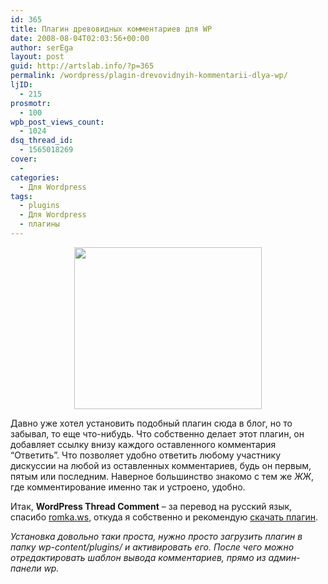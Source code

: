 ```yaml
---
id: 365
title: Плагин древовидных комментариев для WP
date: 2008-08-04T02:03:56+00:00
author: serEga
layout: post
guid: http://artslab.info/?p=365
permalink: /wordpress/plagin-drevovidnyih-kommentarii-dlya-wp/
ljID:
  - 215
prosmotr:
  - 100
wpb_post_views_count:
  - 1024
dsq_thread_id:
  - 1565018269
cover:
  -
categories:
  - Для Wordpress
tags:
  - plugins
  - Для Wordpress
  - плагины
---
```

<center>
  <a href="{{site.img_cdn}}/drevovidnie_comments.jpg"><img src="{{site.img_cdn}}/drevovidnie_comments-300x259.jpg" alt="" title="drevovidnie_comments" width="300" height="259" class="alignnone size-medium wp-image-836" /></a>
</center>



Давно уже хотел установить подобный плагин сюда в блог, но то забывал, то еще что-нибудь. Что собственно делает этот плагин, он добавляет ссылку внизу каждого оставленного комментария &#8220;Ответить&#8221;. Что позволяет удобно ответить любому участнику дискуссии на любой из оставленных комментариев, будь он первым, пятым или последним. Наверное большинство знакомо с тем же _ЖЖ_, где комментирование именно так и устроено, удобно.

Итак, **WordPress Thread Comment** &#8211; за перевод на русский язык, спасибо <a href="http://romka.ws/" target="_blank">romka.ws</a>, откуда я собственно и рекомендую <a href="http://romka.ws/drevovidnye-kommentarii-v-wordpress/" target="_blank">скачать плагин</a>.

_Установка довольно таки проста, нужно просто загрузить плагин в папку wp-content/plugins/ и активировать его. После чего можно отредактировать шаблон вывода комментариев, прямо из админ-панели wp._